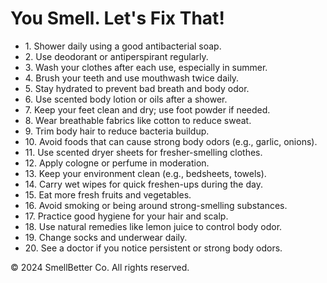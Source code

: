 <!DOCTYPE html>
<html lang="en">
<head>
    <title>Surprise! Let's Smell Better</title>
</head>
<body>
    <div class="container">
        <!-- Header Section -->
        <h1>You Smell. Let's Fix That!</h1>
        <!-- List Section -->
        <ul>
            <li>1. Shower daily using a good antibacterial soap.</li>
            <li>2. Use deodorant or antiperspirant regularly.</li>
            <li>3. Wash your clothes after each use, especially in summer.</li>
            <li>4. Brush your teeth and use mouthwash twice daily.</li>
            <li>5. Stay hydrated to prevent bad breath and body odor.</li>
            <li>6. Use scented body lotion or oils after a shower.</li>
            <li>7. Keep your feet clean and dry; use foot powder if needed.</li>
            <li>8. Wear breathable fabrics like cotton to reduce sweat.</li>
            <li>9. Trim body hair to reduce bacteria buildup.</li>
            <li>10. Avoid foods that can cause strong body odors (e.g., garlic, onions).</li>
            <li>11. Use scented dryer sheets for fresher-smelling clothes.</li>
            <li>12. Apply cologne or perfume in moderation.</li>
            <li>13. Keep your environment clean (e.g., bedsheets, towels).</li>
            <li>14. Carry wet wipes for quick freshen-ups during the day.</li>
            <li>15. Eat more fresh fruits and vegetables.</li>
            <li>16. Avoid smoking or being around strong-smelling substances.</li>
            <li>17. Practice good hygiene for your hair and scalp.</li>
            <li>18. Use natural remedies like lemon juice to control body odor.</li>
            <li>19. Change socks and underwear daily.</li>
            <li>20. See a doctor if you notice persistent or strong body odors.</li>
        </ul>
        <!-- Footer Section -->
        <footer>
            <p>© 2024 SmellBetter Co. All rights reserved.</p>
        </footer>
    </div>
</body>
</html>
